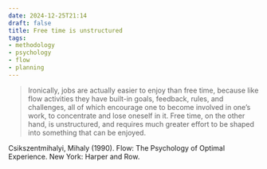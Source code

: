 ```yaml
---
date: 2024-12-25T21:14
draft: false
title: Free time is unstructured
tags:
- methodology
- psychology
- flow
- planning
---
```


> Ironically, jobs are actually easier to enjoy than free time, because like flow activities they have built-in goals, feedback, rules, and challenges, all of which encourage one to become involved in one’s work, to concentrate and lose oneself in it. Free time, on the other hand, is unstructured, and requires much greater effort to be shaped into something that can be enjoyed.

Csikszentmihalyi, Mihaly (1990). Flow: The Psychology of Optimal Experience. New York: Harper and Row.